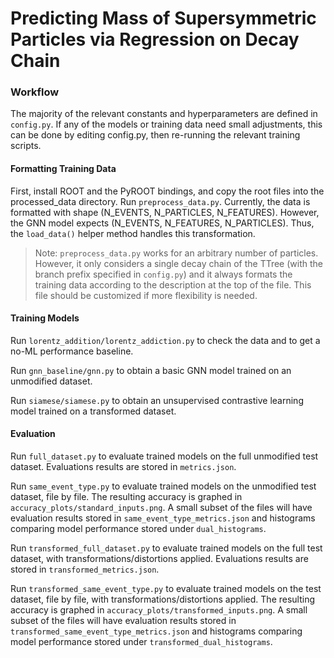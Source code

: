 # Predicting Mass of Supersymmetric Particles via Regression on Decay Chain

### Workflow

The majority of the relevant constants and hyperparameters are defined in `config.py`. If any of the models or training data need small adjustments, this can be done by editing config.py, then re-running the relevant training scripts.

#### Formatting Training Data
First, install ROOT and the PyROOT bindings, and copy the root files into the processed_data directory. Run `preprocess_data.py`. Currently, the data is formatted with shape (N_EVENTS, N_PARTICLES, N_FEATURES). However, the GNN model expects (N_EVENTS, N_FEATURES, N_PARTICLES). Thus, the `load_data()` helper method handles this transformation.

> Note: `preprocess_data.py` works for an arbitrary number of particles. However, it only considers a single decay chain of the TTree (with the branch prefix specified in `config.py`) and it always formats the training data according to the description at the top of the file. This file should be customized if more flexibility is needed.

#### Training Models
Run `lorentz_addition/lorentz_addiction.py` to check the data and to get a no-ML performance baseline.

Run `gnn_baseline/gnn.py` to obtain a basic GNN model trained on an unmodified dataset.

Run `siamese/siamese.py` to obtain an unsupervised contrastive learning model trained on a transformed dataset.

#### Evaluation
Run `full_dataset.py` to evaluate trained models on the full unmodified test dataset. Evaluations results are stored in `metrics.json`.

Run `same_event_type.py` to evaluate trained models on the unmodified test dataset, file by file. The resulting accuracy is graphed in `accuracy_plots/standard_inputs.png`. A small subset of the files will have evaluation results stored in `same_event_type_metrics.json` and histograms comparing model performance stored under `dual_histograms`.

Run `transformed_full_dataset.py` to evaluate trained models on the full test dataset, with transformations/distortions applied. Evaluations results are stored in `transformed_metrics.json`.

Run `transformed_same_event_type.py` to evaluate trained models on the test dataset, file by file, with transformations/distortions applied. The resulting accuracy is graphed in `accuracy_plots/transformed_inputs.png`. A small subset of the files will have evaluation results stored in `transformed_same_event_type_metrics.json` and histograms comparing model performance stored under `transformed_dual_histograms`.